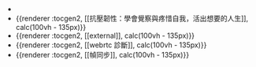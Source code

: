 -
- {{renderer :tocgen2, [[抗壓韌性：學會覺察與疼惜自我，活出想要的人生]], calc(100vh - 135px)}}
- {{renderer :tocgen2, [[external]], calc(100vh - 135px)}}
- {{renderer :tocgen2, [[webrtc 診斷]], calc(100vh - 135px)}}
- {{renderer :tocgen2, [[幀同步]], calc(100vh - 135px)}}
